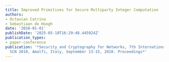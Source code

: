 ```yaml
---
title: Improved Primitives for Secure Multiparty Integer Computation
authors:
- Octavian Catrina
- Sebastiaan de Hoogh
date: '2010-01-01'
publishDate: '2025-05-18T16:29:48.445924Z'
publication_types:
- paper-conference
publication: '*Security and Cryptography for Networks, 7th International Conference,
  SCN 2010, Amalfi, Italy, September 13-15, 2010. Proceedings*'
---
```

